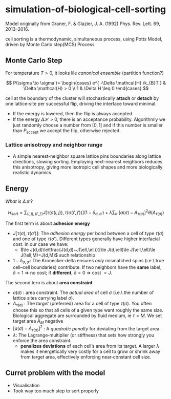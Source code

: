 # simulation-of-biological-cell-sorting
Model originally from Graner, F. & Glazier, J. A. (1992) Phys. Rev. Lett. 69, 2013–2016.

cell sorting is a thermodynamic, simultaneous process, using Potts Model, driven by Monte Carlo step(MCS) Process 
## Monte Carlo Step
For temperature $T>0$, it looks lile *canonical ensemble* (partition function?)

$$
P(\sigma \to \sigma')=
\begin{cases} e^{ -\Delta \mathcal{H} /k_{B}T } & \Delta \mathcal{H} > 0 \\
1 & \Delta H \leq 0
\end{cases}
$$

cell at the boundary of the cluster will stochastically **attach** or **detach** by one lattice‐site per successful flip, driving the interface toward minimal. 
- If the energy is lowered, then the flip is always accepted
- If the energy $\Delta \mathcal{H}$ > 0, there is an acceptance probability. Algorithmly we just randomly choose a number from $[0,1]$ and if this number is smaller than $P_{\text{accept}}$ we accept the flip, otherwise rejected.
### Lattice anisotropy and neighbor range
- A simple nearest-neighbor square lattice pins boundaries along lattice directions, slowing sorting. Employing next-nearest neighbors reduces this anisotropy, giving more isotropic cell shapes and more biologically realistic dynamics

## Energy

*What is* $\Delta \mathcal{H}$?

$$
H_{sort} = \sum_{(i, j),(i',j')}J [ \tau(\sigma(i,j)),\tau (\sigma(i', j')) ] \left( 1- \delta_{\sigma,\sigma'}  \right) + \lambda \sum_{\sigma} \  [a(\sigma)-A_{\tau(\sigma)}]^{2} \theta(A_{\tau(\sigma)})
$$
 
 The first term is about **adhesion energy**
 
 - $J[\tau(\sigma),\tau(\sigma')]$: The *adhesion energy* per bond between a cell of type $\tau(\sigma)$ and one of type $\tau(\sigma')$.  Different types generally have higher interfacial cost. In our case we have:
	 - $\le J(d,d)\le\tfrac{J(d,d)+J(\ell,\ell)}2\le J(d,\ell)\le J(\ell,\ell)\le J(\ell,M)=J(d,M)$ such relationship
 - $1 - \delta_{\sigma,\sigma'}$: The Kronecker‐delta ensures *only* mismatched spins (i.e.\ true cell–cell boundaries) contribute.  If two neighbors have the **same** label, $\delta=1$ ⇒ no cost; if **different**, $\delta=0$ ⇒ cost $=J$.

 The second tern is about **area constraint**
 
- $a(\sigma)$ : area constraint. The *actual area* of cell $\sigma$ (i.e.\ the number of lattice sites carrying label $\sigma$).
- $A_{\tau(\sigma)}$ : The *target* (preferred) area for a cell of type $\tau(\sigma)$.  You often choose this so that all cells of a given type want roughly the same size. Biological aggregate are surrounded by fluid medium, ie $\tau = M$. We set target area $A_{M}$ negative
- $\bigl[a(\sigma)-A_{\tau(\sigma)}\bigr]^2$ : A *quadratic penalty* for deviating from the target area.
- $\lambda$: The Lagrange‐multiplier (or stiffness) that sets how strongly you enforce the area constraint.
	- **penalizes deviations** of each cell’s area from its target. A larger $\lambda$ makes it energetically very costly for a cell to grow or shrink away from target area​, effectively enforcing near‐constant cell size.

## Curret problem with the model
- Visualisation
- Took way too much step to sort properly
